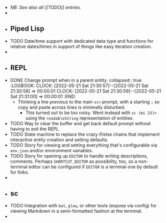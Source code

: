 - _NB: See also all [[TODO]] entries._
-
- ## Piped Lisp
- TODO Date/time support with dedicated data type and functions for relative dates/times in support of things like easy iteration creation.
-
- ## REPL
- DONE Change prompt when in a parent entity.
  collapsed:: true
  :LOGBOOK:
  CLOCK: [2022-05-21 Sat 21:30:57]--[2022-05-21 Sat 21:30:58] =>  00:00:01
  CLOCK: [2022-05-21 Sat 21:30:59]--[2022-05-21 Sat 21:31:00] =>  00:00:01
  :END:
	- Thinking a line _previous_ to the main `sc>` prompt, with a starting `;` so copy and paste across lines is minimally disturbed.
		- This turned out to be too noisy. Went instead with `sc (mi 23)>` using the `readableString` representation of entities.
- TODO Way to clear the buffer and get back default prompt without having to exit the REPL
- TODO State machine to replace the crazy if/else chains that implement interactive entity creation and setting defaults.
- TODO Story for viewing and setting everything that's configurable via `env.json` and/or environment variables.
- TODO Story for opening up `EDITOR` to handle writing descriptions, comments. Perhaps `SHORTCUT_EDITOR` as possibility, too, so a non-terminal editor can be configured if `EDITOR` is a terminal one by default for folks.
-
- ## sc
- TODO Integration with `bat`, `glow`, or other tools (expose via config) for viewing Markdown in a semi-formatted fashion at the terminal.
-